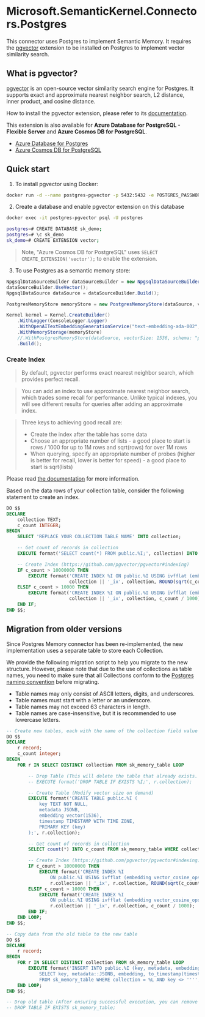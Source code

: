 ﻿# Microsoft.SemanticKernel.Connectors.Postgres

This connector uses Postgres to implement Semantic Memory. It requires the [pgvector](https://github.com/pgvector/pgvector) extension to be installed on Postgres to implement vector similarity search.

## What is pgvector?

[pgvector](https://github.com/pgvector/pgvector) is an open-source vector similarity search engine for Postgres. It supports exact and approximate nearest neighbor search, L2 distance, inner product, and cosine distance.

How to install the pgvector extension, please refer to its [documentation](https://github.com/pgvector/pgvector#installation).

This extension is also available for **Azure Database for PostgreSQL - Flexible Server** and **Azure Cosmos DB for PostgreSQL**.
- [Azure Database for Postgres](https://learn.microsoft.com/en-us/azure/postgresql/flexible-server/how-to-use-pgvector)
- [Azure Cosmos DB for PostgreSQL](https://learn.microsoft.com/en-us/azure/cosmos-db/postgresql/howto-use-pgvector)

## Quick start

1. To install pgvector using Docker:

```bash
docker run -d --name postgres-pgvector -p 5432:5432 -e POSTGRES_PASSWORD=mysecretpassword ankane/pgvector
```

2. Create a database and enable pgvector extension on this database

```bash
docker exec -it postgres-pgvector psql -U postgres

postgres=# CREATE DATABASE sk_demo;
postgres=# \c sk_demo
sk_demo=# CREATE EXTENSION vector;
```

> Note, "Azure Cosmos DB for PostgreSQL" uses `SELECT CREATE_EXTENSION('vector');` to enable the extension.

3. To use Postgres as a semantic memory store:

```csharp
NpgsqlDataSourceBuilder dataSourceBuilder = new NpgsqlDataSourceBuilder("Host=localhost;Port=5432;Database=sk_demo;User Id=postgres;Password=mysecretpassword");
dataSourceBuilder.UseVector();
NpgsqlDataSource dataSource = dataSourceBuilder.Build();

PostgresMemoryStore memoryStore = new PostgresMemoryStore(dataSource, vectorSize: 1536/*, schema: "public" */);

Kernel kernel = Kernel.CreateBuilder()
    .WithLogger(ConsoleLogger.Logger)
    .WithOpenAITextEmbeddingGenerationService("text-embedding-ada-002", Env.Var("OPENAI_API_KEY"))
    .WithMemoryStorage(memoryStore)
    //.WithPostgresMemoryStore(dataSource, vectorSize: 1536, schema: "public") // This method offers an alternative approach to registering Postgres memory store.
    .Build();
```

### Create Index

> By default, pgvector performs exact nearest neighbor search, which provides perfect recall.

> You can add an index to use approximate nearest neighbor search, which trades some recall for performance. Unlike typical indexes, you will see different results for queries after adding an approximate index.

> Three keys to achieving good recall are:
> - Create the index after the table has some data
> - Choose an appropriate number of lists - a good place to start is rows / 1000 for up to 1M rows and sqrt(rows) for over 1M rows
> - When querying, specify an appropriate number of probes (higher is better for recall, lower is better for speed) - a good place to start is sqrt(lists)

Please read [the documentation](https://github.com/pgvector/pgvector#indexing) for more information.

Based on the data rows of your collection table, consider the following statement to create an index.

```sql
DO $$
DECLARE
    collection TEXT;
    c_count INTEGER;
BEGIN
    SELECT 'REPLACE YOUR COLLECTION TABLE NAME' INTO collection;

    -- Get count of records in collection
    EXECUTE format('SELECT count(*) FROM public.%I;', collection) INTO c_count;

    -- Create Index (https://github.com/pgvector/pgvector#indexing)
    IF c_count > 10000000 THEN
        EXECUTE format('CREATE INDEX %I ON public.%I USING ivfflat (embedding vector_cosine_ops) WITH (lists = %s);',
                       collection || '_ix', collection, ROUND(sqrt(c_count)));
    ELSIF c_count > 10000 THEN
        EXECUTE format('CREATE INDEX %I ON public.%I USING ivfflat (embedding vector_cosine_ops) WITH (lists = %s);',
                       collection || '_ix', collection, c_count / 1000);
    END IF;
END $$;
```

## Migration from older versions
Since Postgres Memory connector has been re-implemented, the new implementation uses a separate table to store each Collection.

We provide the following migration script to help you migrate to the new structure. However, please note that due to the use of collections as table names, you need to make sure that all Collections conform to the [Postgres naming convention](https://www.postgresql.org/docs/15/sql-syntax-lexical.html#SQL-SYNTAX-IDENTIFIERS) before migrating.

- Table names may only consist of ASCII letters, digits, and underscores.
- Table names must start with a letter or an underscore.
- Table names may not exceed 63 characters in length.
- Table names are case-insensitive, but it is recommended to use lowercase letters.

```sql
-- Create new tables, each with the name of the collection field value
DO $$
DECLARE
    r record;
    c_count integer;
BEGIN
    FOR r IN SELECT DISTINCT collection FROM sk_memory_table LOOP

        -- Drop Table (This will delete the table that already exists. Please consider carefully if you think you need to cancel this comment!)
        -- EXECUTE format('DROP TABLE IF EXISTS %I;', r.collection);

        -- Create Table (Modify vector size on demand)
        EXECUTE format('CREATE TABLE public.%I (
            key TEXT NOT NULL,
            metadata JSONB,
            embedding vector(1536),
            timestamp TIMESTAMP WITH TIME ZONE,
            PRIMARY KEY (key)
        );', r.collection);

        -- Get count of records in collection
        SELECT count(*) INTO c_count FROM sk_memory_table WHERE collection = r.collection AND key <> '';

        -- Create Index (https://github.com/pgvector/pgvector#indexing)
        IF c_count > 10000000 THEN
            EXECUTE format('CREATE INDEX %I
                ON public.%I USING ivfflat (embedding vector_cosine_ops) WITH (lists = %s);',
                r.collection || '_ix', r.collection, ROUND(sqrt(c_count)));
        ELSIF c_count > 10000 THEN
            EXECUTE format('CREATE INDEX %I
                ON public.%I USING ivfflat (embedding vector_cosine_ops) WITH (lists = %s);',
                r.collection || '_ix', r.collection, c_count / 1000);
        END IF;
    END LOOP;
END $$;

-- Copy data from the old table to the new table
DO $$
DECLARE
    r record;
BEGIN
    FOR r IN SELECT DISTINCT collection FROM sk_memory_table LOOP
        EXECUTE format('INSERT INTO public.%I (key, metadata, embedding, timestamp)
            SELECT key, metadata::JSONB, embedding, to_timestamp(timestamp / 1000.0) AT TIME ZONE ''UTC'' 
            FROM sk_memory_table WHERE collection = %L AND key <> '''';', r.collection, r.collection);
    END LOOP;
END $$;

-- Drop old table (After ensuring successful execution, you can remove the following comments to remove sk_memory_table.)
-- DROP TABLE IF EXISTS sk_memory_table;
```
